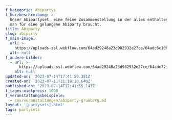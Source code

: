 ```yaml
---
f_kategorie: Abipartys
f_kurzbeschreibung: >-
  Unser Abipartyset, eine feine Zusammenstellung in der alles enthalten ist was
  man für eine gelungene Abiparty braucht.
title: Abiparty
slug: abiparty
f_main-image:
  url: >-
    https://uploads-ssl.webflow.com/64ad29248a23d982932e27ce/64adc6c10646128474ade5c2_IMG_2920.jpeg
  alt: null
f_andere-bilder:
  - url: >-
      https://uploads-ssl.webflow.com/64ad29248a23d982932e27ce/64adc72f7b3bf912d108fc98_IMG_2922.jpeg
    alt: null
updated-on: '2023-07-14T17:41:50.381Z'
created-on: '2023-07-11T21:19:10.640Z'
published-on: '2023-07-14T17:41:55.143Z'
f_tages-mietpreis: 1000
f_veranstaltungsbeispiele:
  - cms/veranstaltungen/abiparty-grunberg.md
layout: '[partysets].html'
tags: partysets
---
```



